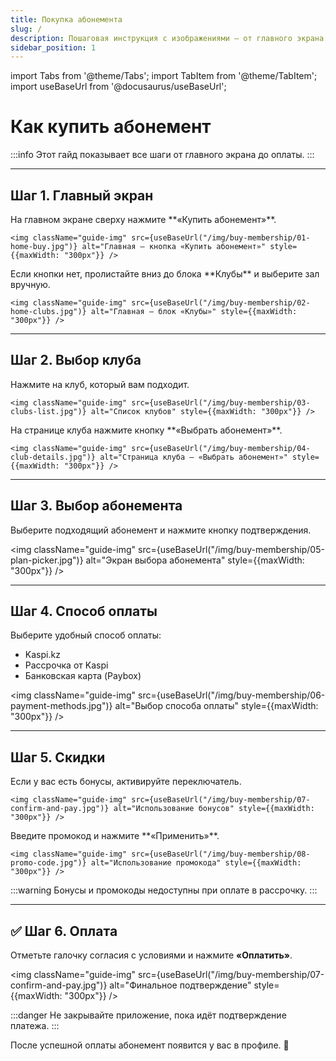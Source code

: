 ```yaml
---
title: Покупка абонемента
slug: /
description: Пошаговая инструкция с изображениями — от главного экрана до оплаты.
sidebar_position: 1
---
```


import Tabs from '@theme/Tabs';
import TabItem from '@theme/TabItem';
import useBaseUrl from '@docusaurus/useBaseUrl';

# Как купить абонемент

:::info
Этот гайд показывает все шаги от главного экрана до оплаты.
:::

---

## Шаг 1. Главный экран

<Tabs>
  <TabItem value="buy-btn" label="Кнопка «Купить абонемент»">
    На главном экране сверху нажмите **«Купить абонемент»**.

    <img className="guide-img" src={useBaseUrl("/img/buy-membership/01-home-buy.jpg")} alt="Главная — кнопка «Купить абонемент»" style={{maxWidth: "300px"}} />

  </TabItem>
  <TabItem value="clubs-section" label="Раздел «Клубы»">
    Если кнопки нет, пролистайте вниз до блока **Клубы** и выберите зал вручную.

    <img className="guide-img" src={useBaseUrl("/img/buy-membership/02-home-clubs.jpg")} alt="Главная — блок «Клубы»" style={{maxWidth: "300px"}} />

  </TabItem>
</Tabs>

---

## Шаг 2. Выбор клуба

<Tabs>
  <TabItem value="club-list" label="Список клубов">
    Нажмите на клуб, который вам подходит.

    <img className="guide-img" src={useBaseUrl("/img/buy-membership/03-clubs-list.jpg")} alt="Список клубов" style={{maxWidth: "300px"}} />

  </TabItem>
  <TabItem value="club-details" label="Карточка клуба">
    На странице клуба нажмите кнопку **«Выбрать абонемент»**.

    <img className="guide-img" src={useBaseUrl("/img/buy-membership/04-club-details.jpg")} alt="Страница клуба — «Выбрать абонемент»" style={{maxWidth: "300px"}} />

  </TabItem>
</Tabs>

---

## Шаг 3. Выбор абонемента

Выберите подходящий абонемент и нажмите кнопку подтверждения.

<img className="guide-img" src={useBaseUrl("/img/buy-membership/05-plan-picker.jpg")} alt="Экран выбора абонемента" style={{maxWidth: "300px"}} />

---

## Шаг 4. Способ оплаты

Выберите удобный способ оплаты:

- Kaspi.kz
- Рассрочка от Kaspi
- Банковская карта (Paybox)

<img className="guide-img" src={useBaseUrl("/img/buy-membership/06-payment-methods.jpg")} alt="Выбор способа оплаты" style={{maxWidth: "300px"}} />

---

## Шаг 5. Скидки

<Tabs>
  <TabItem value="bonus" label="Бонусы">
    Если у вас есть бонусы, активируйте переключатель.

    <img className="guide-img" src={useBaseUrl("/img/buy-membership/07-confirm-and-pay.jpg")} alt="Использование бонусов" style={{maxWidth: "300px"}} />

  </TabItem>
  <TabItem value="promo" label="Промокод">
    Введите промокод и нажмите **«Применить»**.

    <img className="guide-img" src={useBaseUrl("/img/buy-membership/08-promo-code.jpg")} alt="Использование промокода" style={{maxWidth: "300px"}} />

  </TabItem>
</Tabs>

:::warning
Бонусы и промокоды недоступны при оплате в рассрочку.
:::

---

## ✅ Шаг 6. Оплата

Отметьте галочку согласия с условиями и нажмите **«Оплатить»**.

<img className="guide-img" src={useBaseUrl("/img/buy-membership/07-confirm-and-pay.jpg")} alt="Финальное подтверждение" style={{maxWidth: "300px"}} />

:::danger
Не закрывайте приложение, пока идёт подтверждение платежа.
:::

После успешной оплаты абонемент появится у вас в профиле. 🎉
